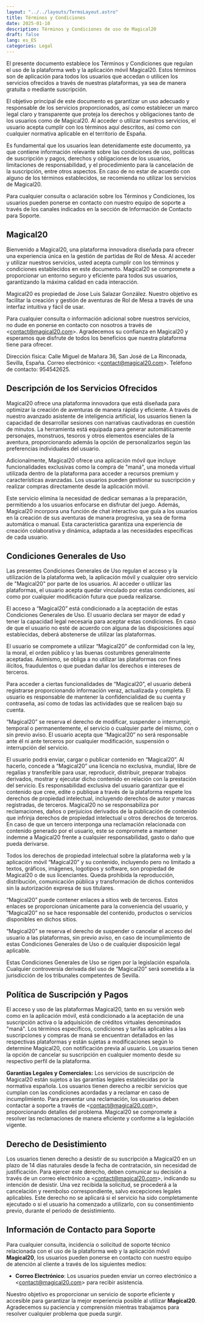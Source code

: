 ```yaml
---
layout: "../../layouts/TermsLayout.astro"
title: Términos y Condiciones
date: 2025-01-10
description: Términos y Condiciones de uso de Magical20
draft: false
lang: es_ES
categories: Legal
---
```


El presente documento establece los Términos y Condiciones que regulan el uso de la plataforma web y la aplicación móvil Magical20. Estos términos son de aplicación para todos los usuarios que accedan o utilicen los servicios ofrecidos a través de nuestras plataformas, ya sea de manera gratuita o mediante suscripción.

El objetivo principal de este documento es garantizar un uso adecuado y responsable de los servicios proporcionados, así como establecer un marco legal claro y transparente que proteja los derechos y obligaciones tanto de los usuarios como de Magical20. Al acceder o utilizar nuestros servicios, el usuario acepta cumplir con los términos aquí descritos, así como con cualquier normativa aplicable en el territorio de España.

Es fundamental que los usuarios lean detenidamente este documento, ya que contiene información relevante sobre las condiciones de uso, políticas de suscripción y pagos, derechos y obligaciones de los usuarios, limitaciones de responsabilidad, y el procedimiento para la cancelación de la suscripción, entre otros aspectos. En caso de no estar de acuerdo con alguno de los términos establecidos, se recomienda no utilizar los servicios de Magical20.

Para cualquier consulta o aclaración sobre los Términos y Condiciones, los usuarios pueden ponerse en contacto con nuestro equipo de soporte a través de los canales indicados en la sección de Información de Contacto para Soporte.

## Magical20

Bienvenido a Magical20, una plataforma innovadora diseñada para ofrecer una experiencia única en la gestión de partidas de Rol de Mesa. Al acceder y utilizar nuestros servicios, usted acepta cumplir con los términos y condiciones establecidos en este documento. Magical20 se compromete a proporcionar un entorno seguro y eficiente para todos sus usuarios, garantizando la máxima calidad en cada interacción.

Magical20 es propiedad de Jose Luis Salazar González. Nuestro objetivo es facilitar la creación y gestión de aventuras de Rol de Mesa a través de una interfaz intuitiva y fácil de usar.

Para cualquier consulta o información adicional sobre nuestros servicios, no dude en ponerse en contacto con nosotros a través de <[contact@magical20.com](mailto:contact@magical20.com)>. Agradecemos su confianza en Magical20 y esperamos que disfrute de todos los beneficios que nuestra plataforma tiene para ofrecer.

Dirección física: Calle Miguel de Mañara 36, San José de La Rinconada, Sevilla, España. Correo electrónico: <[contact@magical20.com](mailto:contact@magical20.com)>. Teléfono de contacto: 954542625.

## Descripción de los Servicios Ofrecidos

Magical20 ofrece una plataforma innovadora que está diseñada para optimizar la creación de aventuras de manera rápida y eficiente. A través de nuestro avanzado asistente de inteligencia artificial, los usuarios tienen la capacidad de desarrollar sesiones con narrativas cautivadoras en cuestión de minutos. La herramienta está equipada para generar automáticamente personajes, monstruos, tesoros y otros elementos esenciales de la aventura, proporcionando además la opción de personalizarlos según las preferencias individuales del usuario.

Adicionalmente, Magical20 ofrece una aplicación móvil que incluye funcionalidades exclusivas como la compra de "maná", una moneda virtual utilizada dentro de la plataforma para acceder a recursos premium y características avanzadas. Los usuarios pueden gestionar su suscripción y realizar compras directamente desde la aplicación móvil.

Este servicio elimina la necesidad de dedicar semanas a la preparación, permitiendo a los usuarios enfocarse en disfrutar del juego. Además, Magical20 incorpora una función de chat interactivo que guía a los usuarios en la creación de sus aventuras de manera progresiva, ya sea de forma automática o manual. Esta característica garantiza una experiencia de creación colaborativa y dinámica, adaptada a las necesidades específicas de cada usuario.

## Condiciones Generales de Uso

Las presentes Condiciones Generales de Uso regulan el acceso y la utilización de la plataforma web, la aplicación móvil y cualquier otro servicio de "Magical20" por parte de los usuarios. Al acceder o utilizar las plataformas, el usuario acepta quedar vinculado por estas condiciones, así como por cualquier modificación futura que pueda realizarse.

El acceso a “Magical20” está condicionado a la aceptación de estas Condiciones Generales de Uso. El usuario declara ser mayor de edad y tener la capacidad legal necesaria para aceptar estas condiciones. En caso de que el usuario no esté de acuerdo con alguna de las disposiciones aquí establecidas, deberá abstenerse de utilizar las plataformas.

El usuario se compromete a utilizar “Magical20” de conformidad con la ley, la moral, el orden público y las buenas costumbres generalmente aceptadas. Asimismo, se obliga a no utilizar las plataformas con fines ilícitos, fraudulentos o que puedan dañar los derechos e intereses de terceros.

Para acceder a ciertas funcionalidades de “Magical20”, el usuario deberá registrarse proporcionando información veraz, actualizada y completa. El usuario es responsable de mantener la confidencialidad de su cuenta y contraseña, así como de todas las actividades que se realicen bajo su cuenta.

“Magical20” se reserva el derecho de modificar, suspender o interrumpir, temporal o permanentemente, el servicio o cualquier parte del mismo, con o sin previo aviso. El usuario acepta que “Magical20” no será responsable ante él ni ante terceros por cualquier modificación, suspensión o interrupción del servicio.

El usuario podrá enviar, cargar o publicar contenido en “Magical20”. Al hacerlo, concede a “Magical20” una licencia no exclusiva, mundial, libre de regalías y transferible para usar, reproducir, distribuir, preparar trabajos derivados, mostrar y ejecutar dicho contenido en relación con la prestación del servicio. Es responsabilidad exclusiva del usuario garantizar que el contenido que cree, edite o publique a través de la plataforma respete los derechos de propiedad intelectual, incluyendo derechos de autor y marcas registradas, de terceros. Magical20 no se responsabiliza por reclamaciones, daños o perjuicios derivados de la publicación de contenido que infrinja derechos de propiedad intelectual u otros derechos de terceros. En caso de que un tercero interponga una reclamación relacionada con contenido generado por el usuario, este se compromete a mantener indemne a Magical20 frente a cualquier responsabilidad, gasto o daño que pueda derivarse.

Todos los derechos de propiedad intelectual sobre la plataforma web y la aplicación móvil “Magical20” y su contenido, incluyendo pero no limitado a textos, gráficos, imágenes, logotipos y software, son propiedad de Magical20 o de sus licenciantes. Queda prohibida la reproducción, distribución, comunicación pública y transformación de dichos contenidos sin la autorización expresa de sus titulares.

“Magical20” puede contener enlaces a sitios web de terceros. Estos enlaces se proporcionan únicamente para la conveniencia del usuario, y “Magical20” no se hace responsable del contenido, productos o servicios disponibles en dichos sitios.

“Magical20” se reserva el derecho de suspender o cancelar el acceso del usuario a las plataformas, sin previo aviso, en caso de incumplimiento de estas Condiciones Generales de Uso o de cualquier disposición legal aplicable.

Estas Condiciones Generales de Uso se rigen por la legislación española. Cualquier controversia derivada del uso de “Magical20” será sometida a la jurisdicción de los tribunales competentes de Sevilla.

## Política de Suscripción y Pagos

El acceso y uso de las plataformas Magical20, tanto en su versión web como en la aplicación móvil, está condicionado a la aceptación de una suscripción activa o la adquisición de créditos virtuales denominados "maná". Los términos específicos, condiciones y tarifas aplicables a las suscripciones y compras de maná se encuentran detallados en las respectivas plataformas y están sujetas a modificaciones según lo determine Magical20, con notificación previa al usuario. Los usuarios tienen la opción de cancelar su suscripción en cualquier momento desde su respectivo perfil de la plataforma.

**Garantías Legales y Comerciales:** Los servicios de suscripción de Magical20 están sujetos a las garantías legales establecidas por la normativa española. Los usuarios tienen derecho a recibir servicios que cumplan con las condiciones acordadas y a reclamar en caso de incumplimiento. Para presentar una reclamación, los usuarios deben contactar a soporte a través de <[contact@magical20.com](mailto:contact@magical20.com)>, proporcionando detalles del problema. Magical20 se compromete a resolver las reclamaciones de manera eficiente y conforme a la legislación vigente.

## Derecho de Desistimiento

Los usuarios tienen derecho a desistir de su suscripción a Magical20 en un plazo de 14 días naturales desde la fecha de contratación, sin necesidad de justificación. Para ejercer este derecho, deben comunicar su decisión a través de un correo electrónico a <[contact@magical20.com](mailto:contact@magical20.com)>, indicando su intención de desistir. Una vez recibida la solicitud, se procederá a la cancelación y reembolso correspondiente, salvo excepciones legales aplicables. Este derecho no se aplicará si el servicio ha sido completamente ejecutado o si el usuario ha comenzado a utilizarlo, con su consentimiento previo, durante el periodo de desistimiento.

## Información de Contacto para Soporte

Para cualquier consulta, incidencia o solicitud de soporte técnico relacionada con el uso de la plataforma web y la aplicación móvil **Magical20**, los usuarios pueden ponerse en contacto con nuestro equipo de atención al cliente a través de los siguientes medios:

-   **Correo Electrónico**: Los usuarios pueden enviar un correo electrónico a <[contact@magical20.com](mailto:contact@magical20.com)> para recibir asistencia.

Nuestro objetivo es proporcionar un servicio de soporte eficiente y accesible para garantizar la mejor experiencia posible al utilizar **Magical20**. Agradecemos su paciencia y comprensión mientras trabajamos para resolver cualquier problema que pueda surgir.
